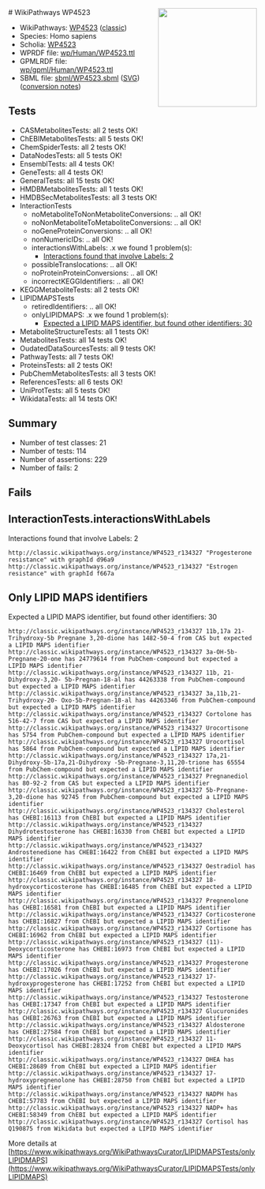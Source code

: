 <img style="float: right; width: 200px" src="https://upload.wikimedia.org/wikipedia/commons/thumb/8/83/Wplogo_with_text_500.png/640px-Wplogo_with_text_500.png" />
# WikiPathways WP4523

* WikiPathways: [WP4523](https://wikipathways.org/pathways/WP4523) ([classic](https://classic.wikipathways.org/instance/WP4523))
* Species: Homo sapiens
* Scholia: [WP4523](https://scholia.toolforge.org/wikipathways/WP4523)
* WPRDF file: [wp/Human/WP4523.ttl](../wp/Human/WP4523.ttl)
* GPMLRDF file: [wp/gpml/Human/WP4523.ttl](../wp/gpml/Human/WP4523.ttl)
* SBML file: [sbml/WP4523.sbml](../sbml/WP4523.sbml) ([SVG](../sbml/WP4523.svg)) ([conversion notes](../sbml/WP4523.txt))

## Tests
* CASMetabolitesTests: all 2 tests OK!
* ChEBIMetabolitesTests: all 5 tests OK!
* ChemSpiderTests: all 2 tests OK!
* DataNodesTests: all 5 tests OK!
* EnsemblTests: all 4 tests OK!
* GeneTests: all 4 tests OK!
* GeneralTests: all 15 tests OK!
* HMDBMetabolitesTests: all 1 tests OK!
* HMDBSecMetabolitesTests: all 3 tests OK!
* InteractionTests
    * noMetaboliteToNonMetaboliteConversions: .. all OK!
    * noNonMetaboliteToMetaboliteConversions: .. all OK!
    * noGeneProteinConversions: .. all OK!
    * nonNumericIDs: .. all OK!
    * interactionsWithLabels: .x we found 1 problem(s):
        * [Interactions found that involve Labels: 2](#630d2679)
    * possibleTranslocations: .. all OK!
    * noProteinProteinConversions: .. all OK!
    * incorrectKEGGIdentifiers: .. all OK!
* KEGGMetaboliteTests: all 2 tests OK!
* LIPIDMAPSTests
    * retiredIdentifiers: .. all OK!
    * onlyLIPIDMAPS: .x we found 1 problem(s):
        * [Expected a LIPID MAPS identifier, but found other identifiers: 30](#d0bfb6b6)
* MetaboliteStructureTests: all 1 tests OK!
* MetabolitesTests: all 14 tests OK!
* OudatedDataSourcesTests: all 9 tests OK!
* PathwayTests: all 7 tests OK!
* ProteinsTests: all 2 tests OK!
* PubChemMetabolitesTests: all 3 tests OK!
* ReferencesTests: all 6 tests OK!
* UniProtTests: all 5 tests OK!
* WikidataTests: all 14 tests OK!


## Summary

* Number of test classes: 21
* Number of tests: 114
* Number of assertions: 229
* Number of fails: 2

## Fails

<a name="630d2679" />

## InteractionTests.interactionsWithLabels

Interactions found that involve Labels: 2
```
http://classic.wikipathways.org/instance/WP4523_r134327 "Progesterone resistance" with graphId d96a9
http://classic.wikipathways.org/instance/WP4523_r134327 "Estrogen resistance" with graphId f667a
```

<a name="d0bfb6b6" />

## Only LIPID MAPS identifiers

Expected a LIPID MAPS identifier, but found other identifiers: 30
```
http://classic.wikipathways.org/instance/WP4523_r134327 11b,17a 21-Trihydroxy-5b Pregnane 3,20-dione has 1482-50-4 from CAS but expected a LIPID MAPS identifier
http://classic.wikipathways.org/instance/WP4523_r134327 3a-OH-5b-Pregnane-20-one has 24779614 from PubChem-compound but expected a LIPID MAPS identifier
http://classic.wikipathways.org/instance/WP4523_r134327 11b, 21-Dihydroxy-3,20- 5b-Pregnan-18-al has 44263338 from PubChem-compound but expected a LIPID MAPS identifier
http://classic.wikipathways.org/instance/WP4523_r134327 3a,11b,21-Trihydroxy-20- Oxo-5b-Pregnan-18-al has 44263346 from PubChem-compound but expected a LIPID MAPS identifier
http://classic.wikipathways.org/instance/WP4523_r134327 Cortolone has 516-42-7 from CAS but expected a LIPID MAPS identifier
http://classic.wikipathways.org/instance/WP4523_r134327 Urocortisone has 5754 from PubChem-compound but expected a LIPID MAPS identifier
http://classic.wikipathways.org/instance/WP4523_r134327 Urocortisol has 5864 from PubChem-compound but expected a LIPID MAPS identifier
http://classic.wikipathways.org/instance/WP4523_r134327 17a,21-Dihydroxy-5b-17a,21-Dihydroxy -5b-Pregnane-3,11,20-trione has 65554 from PubChem-compound but expected a LIPID MAPS identifier
http://classic.wikipathways.org/instance/WP4523_r134327 Pregnanediol has 80-92-2 from CAS but expected a LIPID MAPS identifier
http://classic.wikipathways.org/instance/WP4523_r134327 5b-Pregnane-3,20-dione has 92745 from PubChem-compound but expected a LIPID MAPS identifier
http://classic.wikipathways.org/instance/WP4523_r134327 Cholesterol has CHEBI:16113 from ChEBI but expected a LIPID MAPS identifier
http://classic.wikipathways.org/instance/WP4523_r134327 Dihydrotestosterone has CHEBI:16330 from ChEBI but expected a LIPID MAPS identifier
http://classic.wikipathways.org/instance/WP4523_r134327 Androstenedione has CHEBI:16422 from ChEBI but expected a LIPID MAPS identifier
http://classic.wikipathways.org/instance/WP4523_r134327 Oestradiol has CHEBI:16469 from ChEBI but expected a LIPID MAPS identifier
http://classic.wikipathways.org/instance/WP4523_r134327 18-hydroxycorticosterone has CHEBI:16485 from ChEBI but expected a LIPID MAPS identifier
http://classic.wikipathways.org/instance/WP4523_r134327 Pregnenolone has CHEBI:16581 from ChEBI but expected a LIPID MAPS identifier
http://classic.wikipathways.org/instance/WP4523_r134327 Corticosterone has CHEBI:16827 from ChEBI but expected a LIPID MAPS identifier
http://classic.wikipathways.org/instance/WP4523_r134327 Cortisone has CHEBI:16962 from ChEBI but expected a LIPID MAPS identifier
http://classic.wikipathways.org/instance/WP4523_r134327 (11)-Deoxycorticosterone has CHEBI:16973 from ChEBI but expected a LIPID MAPS identifier
http://classic.wikipathways.org/instance/WP4523_r134327 Progesterone has CHEBI:17026 from ChEBI but expected a LIPID MAPS identifier
http://classic.wikipathways.org/instance/WP4523_r134327 17-hydroxyprogesterone has CHEBI:17252 from ChEBI but expected a LIPID MAPS identifier
http://classic.wikipathways.org/instance/WP4523_r134327 Testosterone has CHEBI:17347 from ChEBI but expected a LIPID MAPS identifier
http://classic.wikipathways.org/instance/WP4523_r134327 Glucuronides has CHEBI:26763 from ChEBI but expected a LIPID MAPS identifier
http://classic.wikipathways.org/instance/WP4523_r134327 Aldosterone has CHEBI:27584 from ChEBI but expected a LIPID MAPS identifier
http://classic.wikipathways.org/instance/WP4523_r134327 11-Deoxycortisol has CHEBI:28324 from ChEBI but expected a LIPID MAPS identifier
http://classic.wikipathways.org/instance/WP4523_r134327 DHEA has CHEBI:28689 from ChEBI but expected a LIPID MAPS identifier
http://classic.wikipathways.org/instance/WP4523_r134327 17-hydroxypregnenolone has CHEBI:28750 from ChEBI but expected a LIPID MAPS identifier
http://classic.wikipathways.org/instance/WP4523_r134327 NADPH has CHEBI:57783 from ChEBI but expected a LIPID MAPS identifier
http://classic.wikipathways.org/instance/WP4523_r134327 NADP+ has CHEBI:58349 from ChEBI but expected a LIPID MAPS identifier
http://classic.wikipathways.org/instance/WP4523_r134327 Cortisol has Q190875 from Wikidata but expected a LIPID MAPS identifier
```

More details at [https://www.wikipathways.org/WikiPathwaysCurator/LIPIDMAPSTests/onlyLIPIDMAPS](https://www.wikipathways.org/WikiPathwaysCurator/LIPIDMAPSTests/onlyLIPIDMAPS)

